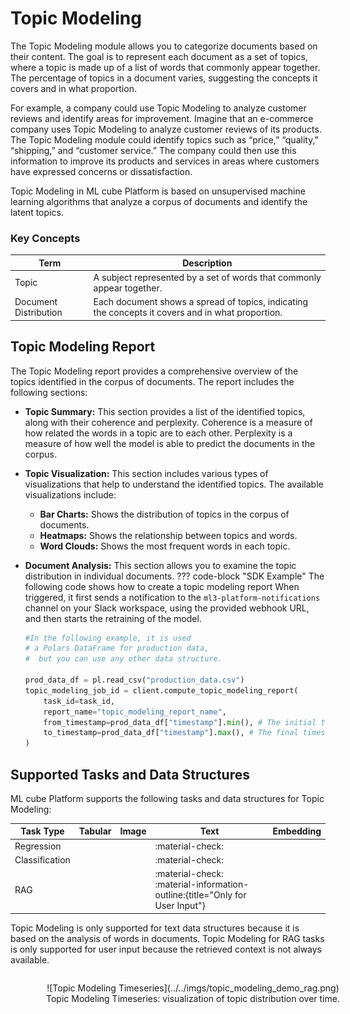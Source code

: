 # Topic Modeling

The Topic Modeling module allows you to categorize documents based on their content. The goal is to represent each document as a set of topics, where a topic is made up of a list of words that commonly appear together. The percentage of topics in a document varies, suggesting the concepts it covers and in what proportion.

For example, a company could use Topic Modeling to analyze customer reviews and identify areas for improvement. Imagine that an e-commerce company uses Topic Modeling to analyze customer reviews of its products. The Topic Modeling module could identify topics such as “price,” “quality,” “shipping,” and “customer service.” The company could then use this information to improve its products and services in areas where customers have expressed concerns or dissatisfaction.

Topic Modeling in ML cube Platform is based on unsupervised machine learning algorithms that analyze a corpus of documents and identify the latent topics.
### Key Concepts

| Term | Description |
|---|---|
| Topic | A subject represented by a set of words that commonly appear together.|
| Document Distribution | Each document shows a spread of topics, indicating the concepts it covers and in what proportion.|

## Topic Modeling Report
The Topic Modeling report provides a comprehensive overview of the topics identified in the corpus of documents. The report includes the following sections:

*   **Topic Summary:** This section provides a list of the identified topics, along with their coherence and perplexity. Coherence is a measure of how related the words in a topic are to each other. Perplexity is a measure of how well the model is able to predict the documents in the corpus.
*   **Topic Visualization:** This section includes various types of visualizations that help to understand the identified topics. The available visualizations include:
    *   **Bar Charts:** Shows the distribution of topics in the corpus of documents.
    *   **Heatmaps:** Shows the relationship between topics and words.
    *   **Word Clouds:** Shows the most frequent words in each topic.
*   **Document Analysis:** This section allows you to examine the topic distribution in individual documents.
??? code-block "SDK Example"
    The following code shows how to create a topic modeling report
    When triggered, it first sends a notification to the `ml3-platform-notifications` channel on your Slack workspace, using the 
    provided webhook URL, and then starts the retraining of the model.

    ```py
    #In the following example, it is used
    # a Polars DataFrame for production data,
    #  but you can use any other data structure.

    prod_data_df = pl.read_csv("production_data.csv")
    topic_modeling_job_id = client.compute_topic_modeling_report(
        task_id=task_id,
        report_name="topic_modeling_report_name",
        from_timestamp=prod_data_df["timestamp"].min(), # The initial timestamp from which to start the analysis
        to_timestamp=prod_data_df["timestamp"].max(), # The final timestamp to end the analysis
    )
    ```

## Supported Tasks and Data Structures
ML cube Platform supports the following tasks and data structures for Topic Modeling:

|Task Type| Tabular | Image | Text | Embedding|
| -- | -- | -- | -- | -- |
| Regression |  |  | :material-check: |  |
| Classification |  |  | :material-check: |  |
| RAG |  |  | :material-check: :material-information-outline:{title="Only for User Input"} |  |

Topic Modeling is only supported for text data structures because it is based on the analysis of words in documents. Topic Modeling for RAG tasks is only supported for user input because the retrieved context is not always available.
<figure markdown="span" style="display: inline-block; text-align: center; width: 100%;">
  ![Topic Modeling Timeseries](../../imgs/topic_modeling_demo_rag.png)
  <figcaption style="white-space: nowrap;">Topic Modeling Timeseries: visualization of topic distribution over time.</figcaption>
</figure>
